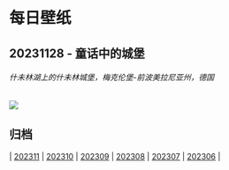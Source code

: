 # 每日壁纸

## 20231128 - 童话中的城堡

###### 什未林湖上的什未林城堡，梅克伦堡-前波美拉尼亚州，德国

![](https://www.bing.com/th?id=OHR.SchwerinerSchloss_ZH-CN2390476345_UHD.jpg)

## 归档

| [202311](/202311/README.md)
| [202310](/202310/README.md)
| [202309](/202309/README.md)
| [202308](/202308/README.md)
| [202307](/202307/README.md)
| [202306](/202306/README.md)
|